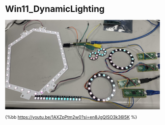 # Win11_DynamicLighting

![](https://github.com/ableshih/Win11_DynamicLighting/blob/main/jpg/unnamed.jpg)

{%bb https://youtu.be/1AXZpPtm2w0?si=en8JgQISO3k36l5K %}


